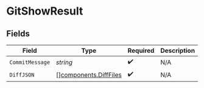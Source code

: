 # GitShowResult


## Fields

| Field                                                          | Type                                                           | Required                                                       | Description                                                    |
| -------------------------------------------------------------- | -------------------------------------------------------------- | -------------------------------------------------------------- | -------------------------------------------------------------- |
| `CommitMessage`                                                | *string*                                                       | :heavy_check_mark:                                             | N/A                                                            |
| `DiffJSON`                                                     | [][components.DiffFiles](../../models/components/difffiles.md) | :heavy_check_mark:                                             | N/A                                                            |